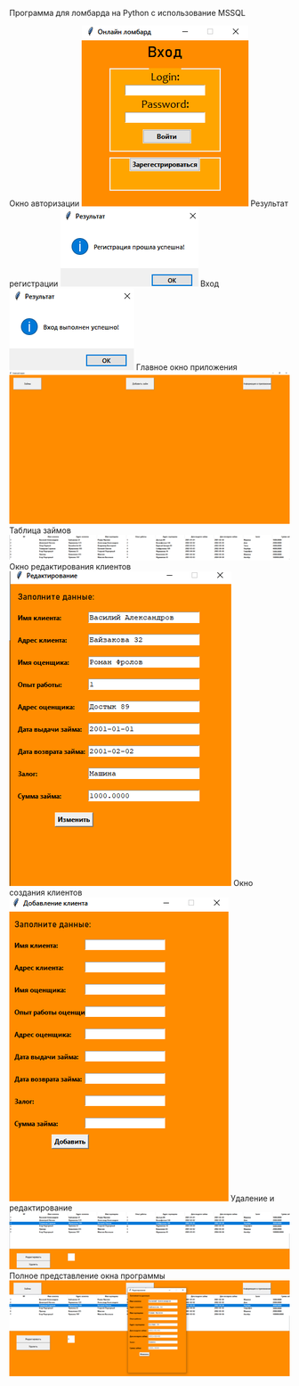 Программа для ломбарда на Python с использование MSSQL

Окно авторизации
![Image alt](https://github.com/P4N4K0N/LombardProg/blob/main/Image/1.png)
Результат регистрации
![Image alt](https://github.com/P4N4K0N/LombardProg/blob/main/Image/2.png)
Вход
![Image alt](https://github.com/P4N4K0N/LombardProg/blob/main/Image/3.png)
Главное окно приложения
![Image alt](https://github.com/P4N4K0N/LombardProg/blob/main/Image/4.png)
Таблица займов
![Image alt](https://github.com/P4N4K0N/LombardProg/blob/main/Image/7.png)
Окно редактирования клиентов
![Image alt](https://github.com/P4N4K0N/LombardProg/blob/main/Image/5.png)
Окно создания клиентов
![Image alt](https://github.com/P4N4K0N/LombardProg/blob/main/Image/6.png)
Удаление и редактирование
![Image alt](https://github.com/P4N4K0N/LombardProg/blob/main/Image/8.png)
Полное представление окна программы
![Image alt](https://github.com/P4N4K0N/LombardProg/blob/main/Image/9.png)
